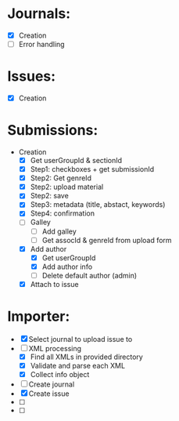 # Journals:
- [x] Creation
- [ ] Error handling

# Issues:
- [x] Creation


# Submissions:
- Creation
  - [x] Get userGroupId & sectionId
  - [x] Step1: checkboxes + get submissionId
  - [x] Step2: Get genreId
  - [x] Step2: upload material
  - [x] Step2: save
  - [x] Step3: metadata (title, abstact, keywords)
  - [x] Step4: confirmation
  - [ ] Galley
    - [ ] Add galley
    - [ ] Get assocId & genreId from upload form
  - [x] Add author
    - [x] Get userGroupId
    - [x] Add author info
    - [ ] Delete default author (admin)
  - [x] Attach to issue

# Importer:
- [x] Select journal to upload issue to
- [ ] XML processing
  - [x] Find all XMLs in provided directory
  - [x] Validate and parse each XML
  - [x] Collect info object
- [ ] Create journal
- [x] Create issue
- [ ]   
- [ ]



